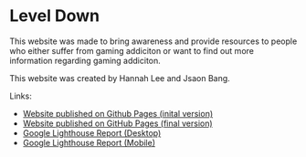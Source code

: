 # Level Down

This website was made to bring awareness and provide resources to people who either suffer from gaming addiciton or want to find out more information regarding gaming addiciton. 

This website was created by Hannah Lee and Jsaon Bang. 

Links:

- [Website published on Github Pages (inital version)](https://jxbang94.github.io/Website/index.html)
- [Website published on GitHub Pages (final version)](https://jxbang94.github.io/Website-main/)
- [Google Lighthouse Report (Desktop)](https://googlechrome.github.io/lighthouse/viewer/?gist=01eb41968a9d11e50978647ba69b030e)
- [Google Lighthouse Report (Mobile)](https://googlechrome.github.io/lighthouse/viewer/?gist=7aded13abb7be5e5553893f68c624b3e)


